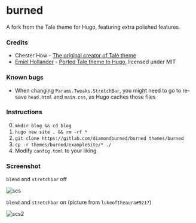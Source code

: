 # burned

A fork from the Tale theme for Hugo, featuring extra polished features.

### Credits

- Chester How - [The original creator of Tale theme](https://github.com/chesterhow/tale)
- [Emiel Hollander](https://www.emielhollander.nl/) - [Ported Tale theme to Hugo](https://github.com/EmielH/tale-hugo), licensed under MIT

### Known bugs

- When changing `Params.Tweaks.StretchBar`, you might need to go to re-save `head.html` and `main.css`, as Hugo caches those files

### Instructions

0. `mkdir blog && cd blog`
1. `hugo new site . && rm -rf *`
2. `git clone https://gitlab.com/diamondburned/burned themes/burned`
3. `cp -r themes/burned/exampleSite/* ./`
4. Modify `config.toml` to your liking

### Screenshot

`blend` and `stretchbar` off

![scs](https://gitlab.com/diamondburned/burned/raw/master/screenshots/scs.png)

`blend` and `stretchbar` on (picture from `lukeoftheaura#9217`)

![scs2](https://gitlab.com/diamondburned/burned/raw/master/screenshots/scs2.png)
